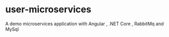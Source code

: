 # user-microservices
A demo microservices application with Angular , .NET Core , RabbitMq and MySql
